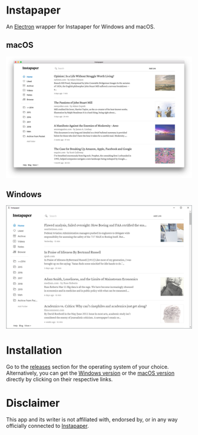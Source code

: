 # Instapaper

An [Electron](http://electron.atom.io) wrapper for Instapaper for Windows and macOS.

## macOS

![Instapaper Screenshot](https://raw.githubusercontent.com/aloglu/instapaper-desktop/master/img/macos.png)

## Windows

![Instapaper Screenshot](https://raw.githubusercontent.com/aloglu/instapaper-desktop/master/img/windows.png)

# Installation

Go to the [releases](https://github.com/aloglu/instapaper-desktop/releases) section for the operating system of your choice. Alternatively, you can get the [Windows version](https://github.com/aloglu/instapaper-desktop/releases/download/v1.0-win/Instapaper.exe) or the [macOS version](https://github.com/aloglu/instapaper-desktop/releases/download/v1.1-mac/Instapaper.dmg) directly by clicking on their respective links.

# Disclaimer

This app and its writer is not affiliated with, endorsed by, or in any way officially connected to [Instapaper](https://instapaper.com).
